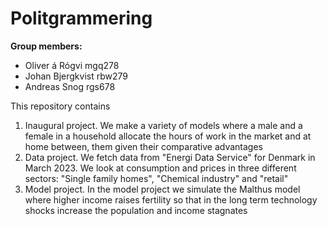 # Politgrammering 

**Group members:**
- Oliver á Rógvi mgq278
- Johan Bjergkvist rbw279
- Andreas Snog rgs678

This repository contains  
1. Inaugural project. We make a variety of models where a male and a female in a household allocate the hours of work in the market and at home between, them given their comparative advantages
2. Data project. We fetch data from "Energi Data Service" for Denmark in March 2023. We look at consumption and prices in three different sectors: "Single family homes", "Chemical industry" and "retail"
3. Model project. In the model project we simulate the Malthus model where higher income raises fertility so that in the long term technology shocks increase the population and income stagnates
